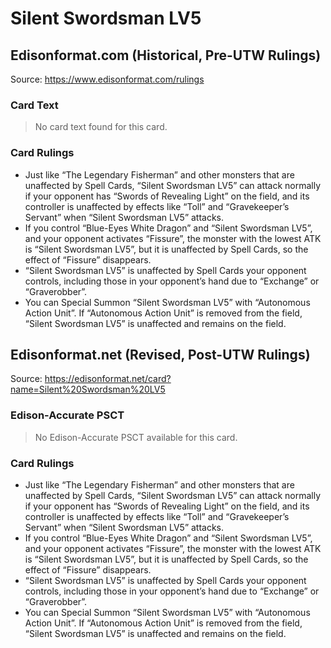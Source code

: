 # Silent Swordsman LV5

## Edisonformat.com (Historical, Pre-UTW Rulings)

Source: https://www.edisonformat.com/rulings

### Card Text

> No card text found for this card.

### Card Rulings

*   Just like “The Legendary Fisherman” and other monsters that are unaffected by Spell Cards, “Silent Swordsman LV5” can attack normally if your opponent has “Swords of Revealing Light” on the field, and its controller is unaffected by effects like “Toll” and “Gravekeeper’s Servant” when “Silent Swordsman LV5” attacks.
*   If you control “Blue-Eyes White Dragon” and “Silent Swordsman LV5”, and your opponent activates “Fissure”, the monster with the lowest ATK is “Silent Swordsman LV5”, but it is unaffected by Spell Cards, so the effect of “Fissure” disappears.
*   “Silent Swordsman LV5” is unaffected by Spell Cards your opponent controls, including those in your opponent’s hand due to “Exchange” or “Graverobber”.
*   You can Special Summon “Silent Swordsman LV5” with “Autonomous Action Unit”. If “Autonomous Action Unit” is removed from the field, “Silent Swordsman LV5” is unaffected and remains on the field.

## Edisonformat.net (Revised, Post-UTW Rulings)

Source: https://edisonformat.net/card?name=Silent%20Swordsman%20LV5

### Edison-Accurate PSCT

> No Edison-Accurate PSCT available for this card.

### Card Rulings

*   Just like “The Legendary Fisherman” and other monsters that are unaffected by Spell Cards, “Silent Swordsman LV5” can attack normally if your opponent has “Swords of Revealing Light” on the field, and its controller is unaffected by effects like “Toll” and “Gravekeeper’s Servant” when “Silent Swordsman LV5” attacks.
*   If you control “Blue-Eyes White Dragon” and “Silent Swordsman LV5”, and your opponent activates “Fissure”, the monster with the lowest ATK is “Silent Swordsman LV5”, but it is unaffected by Spell Cards, so the effect of “Fissure” disappears.
*   “Silent Swordsman LV5” is unaffected by Spell Cards your opponent controls, including those in your opponent’s hand due to “Exchange” or “Graverobber”.
*   You can Special Summon “Silent Swordsman LV5” with “Autonomous Action Unit”. If “Autonomous Action Unit” is removed from the field, “Silent Swordsman LV5” is unaffected and remains on the field.
            